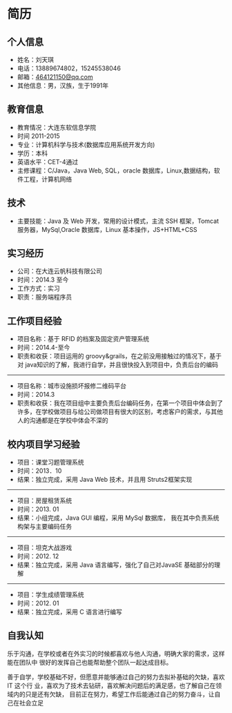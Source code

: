 # 简历

## 个人信息

* 姓名：刘天琪
* 电话：13889674802，15245538046
* 邮箱：464121150@qq.com 
* 其他信息：男，汉族，生于1991年

## 教育信息

* 教育情况：大连东软信息学院
* 时间 2011-2015
* 专业：计算机科学与技术(数据库应用系统开发方向) 
* 学历：本科
* 英语水平：CET-4通过
* 主修课程：C/Java，Java Web, SQL，oracle 数据库，Linux,数据结构，软件工程，计算机网络 

## 技术

* 主要技能：Java 及 Web 开发，常用的设计模式，主流 SSH 框架，Tomcat 服务器，MySql,Oracle 数据库，Linux 基本操作，JS+HTML+CSS

## 实习经历

* 公司：在大连云帆科技有限公司
* 时间：2014.3 至今 
* 工作方式：实习
* 职责：服务端程序员

## 工作项目经验



* 项目名称：基于 RFID 的档案及固定资产管理系统 
* 时间：2014.4-至今 
* 职责和收获：项目运用的 groovy&grails，在之前没用接触过的情况下，基于对 java知识的了解，我进行自学，并且很快投入到项目中，负责后台的编码 

----------------------

* 项目名称：城市设施损坏报修二维码平台 
* 时间：2014.3
* 职责和收获：我在项目组中主要负责后台编码任务，在第一个项目中体会到了许多，在学校做项目与给公司做项目有很大的区别，考虑客户的需求，与其他人的沟通都是在学校中体会不深的


## 校内项目学习经验

* 项目：课堂习题管理系统 
* 时间：2013．10 
* 结果：独立完成，采用 Java Web 技术，并且用 Struts2框架实现 
 
----------------------

* 项目：房屋租赁系统 
* 时间：2013. 01 
* 结果：小组完成，Java GUI 编程，采用 MySql 数据库， 我在其中负责系统构架与主要编码任务 

----------------------

* 项目：坦克大战游戏 
* 时间：2012. 12 
* 结果：独立完成，采用 Java 语言编写，强化了自己对JavaSE 基础部分的理解 

----------------------

* 项目：学生成绩管理系统
* 时间：2012. 01
* 结果：独立完成，采用 C 语言进行编写


## 自我认知

乐于沟通，在学校或者在外实习的时候都喜欢与他人沟通，明确大家的需求，这样能在团队中
很好的发挥自己也能帮助整个团队一起达成目标。  

善于自学，学校基础不好，但愿意并能够通过自己的努力去拟补基础的欠缺，喜欢 IT 这个行
业，喜欢为了技术去钻研，喜欢解决问题后的满足感，也了解自己在领域内的只是还有欠缺，
目前正在努力，希望工作后能通过自己的努力奋斗，让自己在社会立足


